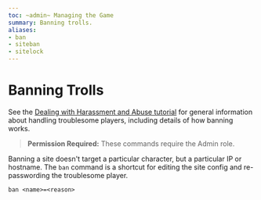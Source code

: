 ```yaml
---
toc: ~admin~ Managing the Game
summary: Banning trolls.
aliases:
- ban
- siteban
- sitelock
---
```


# Banning Trolls

See the [Dealing with Harassment and Abuse tutorial](/help/trouble_tutorial) for general information about handling troublesome players, including details of how banning works.

> **Permission Required:** These commands require the Admin role.

Banning a site doesn't target a particular character, but a particular IP or hostname.  The `ban` command is a shortcut for editing the site config and re-passwording the troublesome player.

`ban <name>=<reason>`
